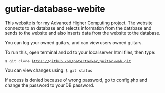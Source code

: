 # gutiar-database-webite

This website is for my Advanced Higher Computing project. The website connects to an database and selects information from the database and sends to the website and also inserts data from the website to the database.

You can log your owned guitars, and can view users owned guitars.

To run this, open terminal and cd to your local server html files, then type:

<code>$ git clone https://github.com/petertasker/guitar-web.git</code>


You can view changes using: <code>$ git status </code>

If access is denied because of wrong password, go to config.php and change the password to your DB password.

